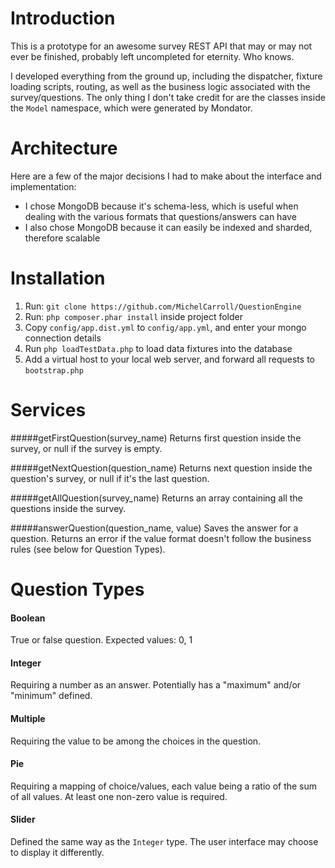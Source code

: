 Introduction
=============

This is a prototype for an awesome survey REST API that may or may not ever be finished, probably left uncompleted for eternity. Who knows.

I developed everything from the ground up, including the dispatcher, fixture loading scripts, routing, as well as the business logic associated with the survey/questions. The only thing I don't take credit for are the classes inside the `Model` namespace, which were generated by Mondator.


Architecture
=============

Here are a few of the major decisions I had to make about the interface and implementation:
- I chose MongoDB because it's schema-less, which is useful when dealing with the various formats that questions/answers can have
- I also chose MongoDB because it can easily be indexed and sharded, therefore scalable 


Installation
==============

1. Run: `git clone https://github.com/MichelCarroll/QuestionEngine`
2. Run: `php composer.phar install` inside project folder
3. Copy `config/app.dist.yml` to `config/app.yml`, and enter your mongo connection details
4. Run `php loadTestData.php` to load data fixtures into the database
5. Add a virtual host to your local web server, and forward all requests to `bootstrap.php`


Services
=========

#####getFirstQuestion(survey_name)
Returns first question inside the survey, or null if the survey is empty.

#####getNextQuestion(question_name)
Returns next question inside the question's survey, or null if it's the last question.

#####getAllQuestion(survey_name)
Returns an array containing all the questions inside the survey.

#####answerQuestion(question_name, value)
Saves the answer for a question. Returns an error if the value format doesn't follow the business rules (see below for Question Types).


Question Types
==============

#### Boolean
True or false question. Expected values: 0, 1

#### Integer
Requiring a number as an answer. Potentially has a "maximum" and/or "minimum" defined.

#### Multiple
Requiring the value to be among the choices in the question.

#### Pie
Requiring a mapping of choice/values, each value being a ratio of the sum of all values. At least one non-zero value is required.

#### Slider
Defined the same way as the `Integer` type. The user interface may choose to display it differently.
